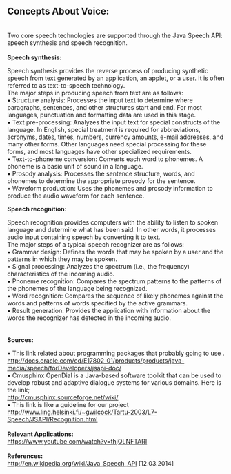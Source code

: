 ## **Concepts About Voice:** ##
<br>
Two core speech technologies are supported through the Java Speech API: speech synthesis and speech recognition.<br>
<br>
<b>Speech synthesis:</b><br>

Speech synthesis provides the reverse process of producing synthetic speech from text generated by an application, an applet, or a user. It is often referred to as text-to-speech technology. <br>
The major steps in producing speech from text are as follows:<br>
•	Structure analysis: Processes the input text to determine where paragraphs, sentences, and other structures start and end. For most languages, punctuation and formatting data are used in this stage.<br>
•	Text pre-processing: Analyzes the input text for special constructs of the language. In English, special treatment is required for abbreviations, acronyms, dates, times, numbers, currency amounts, e-mail addresses, and many other forms. Other languages need special processing for these forms, and most languages have other specialized requirements.<br>
•	Text-to-phoneme conversion: Converts each word to phonemes. A phoneme is a basic unit of sound in a language.<br>
•	Prosody analysis: Processes the sentence structure, words, and phonemes to determine the appropriate prosody for the sentence.<br>
•	Waveform production: Uses the phonemes and prosody information to produce the audio waveform for each sentence.<br>

<b>Speech recognition:</b><br>

Speech recognition provides computers with the ability to listen to spoken language and determine what has been said. In other words, it processes audio input containing speech by converting it to text.<br>
The major steps of a typical speech recognizer are as follows:<br>
•	Grammar design: Defines the words that may be spoken by a user and the patterns in which they may be spoken.<br>
•	Signal processing: Analyzes the spectrum (i.e., the frequency) characteristics of the incoming audio.<br>
•	Phoneme recognition: Compares the spectrum patterns to the patterns of the phonemes of the language being recognized.<br>
•	Word recognition: Compares the sequence of likely phonemes against the words and patterns of words specified by the active grammars.<br>
•	Result generation: Provides the application with information about the words the recognizer has detected in the incoming audio.<br>
<br>
<br>
<b>Sources:</b><br>

•	This link related about programming packages that probably going to use  .<br>
<a href='http://docs.oracle.com/cd/E17802_01/products/products/java-media/speech/forDevelopers/jsapi-doc/'>http://docs.oracle.com/cd/E17802_01/products/products/java-media/speech/forDevelopers/jsapi-doc/</a><br>
•	Cmusphinx OpenDial is a Java-based software toolkit that can be used to develop robust and adaptive dialogue systems for various domains. Here is the link;<br>
<a href='http://cmusphinx.sourceforge.net/wiki/'>http://cmusphinx.sourceforge.net/wiki/</a><br>
•	This link is like a guideline for our project <br>
<a href='http://www.ling.helsinki.fi/~gwilcock/Tartu-2003/L7-Speech/JSAPI/Recognition.html'>http://www.ling.helsinki.fi/~gwilcock/Tartu-2003/L7-Speech/JSAPI/Recognition.html</a><br>
<br>
<b>Relevant Applications:</b><br>
<a href='https://www.youtube.com/watch?v=thjQLNFTARI'>https://www.youtube.com/watch?v=thjQLNFTARI</a>
<br>
<br>
<b>References:</b><br>  <a href='http://en.wikipedia.org/wiki/Java_Speech_API'>http://en.wikipedia.org/wiki/Java_Speech_API</a>   [12.03.2014]